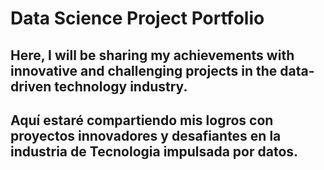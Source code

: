 # Data Science Project Portfolio
## Here, I will be sharing my achievements with innovative and challenging projects in the data-driven technology industry.
## Aquí estaré compartiendo mis logros con proyectos innovadores y desafiantes en la industria de Tecnologia impulsada por datos.
